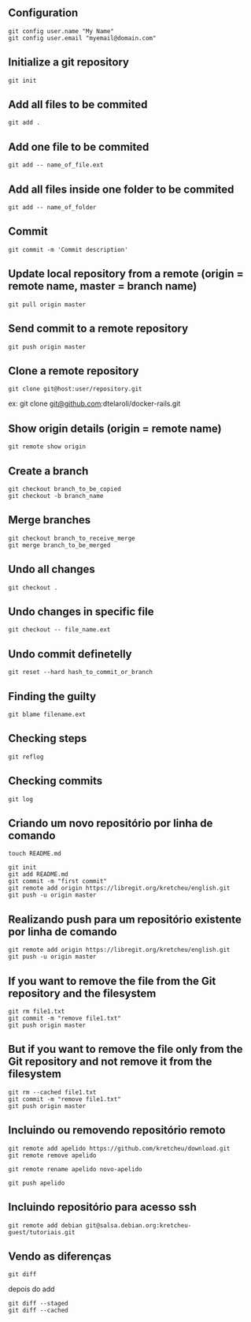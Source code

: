 ## Configuration

    git config user.name "My Name"
    git config user.email "myemail@domain.com"

## Initialize a git repository

    git init

## Add all files to be commited

    git add .

## Add one file to be commited

    git add -- name_of_file.ext

## Add all files inside one folder to be commited

    git add -- name_of_folder

## Commit

    git commit -m 'Commit description'

## Update local repository from a remote (origin = remote name, master = branch name)

    git pull origin master

## Send commit to a remote repository

    git push origin master

## Clone a remote repository

    git clone git@host:user/repository.git
ex: git clone git@github.com:dtelaroli/docker-rails.git

## Show origin details (origin = remote name)

    git remote show origin

## Create a branch

    git checkout branch_to_be_copied
    git checkout -b branch_name

## Merge branches

    git checkout branch_to_receive_merge
    git merge branch_to_be_merged

## Undo all changes

    git checkout .

## Undo changes in specific file

    git checkout -- file_name.ext

## Undo commit definetelly

    git reset --hard hash_to_commit_or_branch

## Finding the guilty

    git blame filename.ext

## Checking steps

    git reflog

## Checking commits

    git log

## Criando um novo repositório por linha de comando

    touch README.md

    git init
    git add README.md
    git commit -m "first commit"
    git remote add origin https://libregit.org/kretcheu/english.git
    git push -u origin master

## Realizando push para um repositório existente por linha de comando

    git remote add origin https://libregit.org/kretcheu/english.git
    git push -u origin master

## If you want to remove the file from the Git repository and the filesystem

    git rm file1.txt
    git commit -m "remove file1.txt"
    git push origin master


## But if you want to remove the file only from the Git repository and not remove it from the filesystem

    git rm --cached file1.txt
    git commit -m "remove file1.txt"
    git push origin master

## Incluindo ou removendo repositório remoto

    git remote add apelido https://github.com/kretcheu/download.git
    git remote remove apelido

    git remote rename apelido novo-apelido

    git push apelido

## Incluindo repositório para acesso ssh

    git remote add debian git@salsa.debian.org:kretcheu-guest/tutoriais.git

## Vendo as diferenças

    git diff

depois do add

    git diff --staged
    git diff --cached

